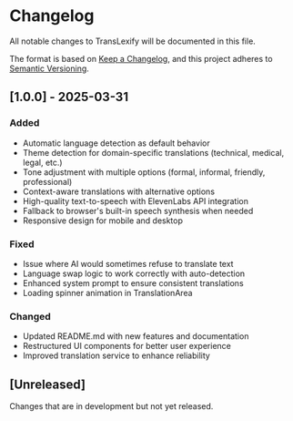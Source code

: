 # Changelog

All notable changes to TransLexify will be documented in this file.

The format is based on [Keep a Changelog](https://keepachangelog.com/en/1.0.0/),
and this project adheres to [Semantic Versioning](https://semver.org/spec/v2.0.0.html).

## [1.0.0] - 2025-03-31

### Added
- Automatic language detection as default behavior
- Theme detection for domain-specific translations (technical, medical, legal, etc.)
- Tone adjustment with multiple options (formal, informal, friendly, professional)
- Context-aware translations with alternative options
- High-quality text-to-speech with ElevenLabs API integration
- Fallback to browser's built-in speech synthesis when needed
- Responsive design for mobile and desktop

### Fixed
- Issue where AI would sometimes refuse to translate text
- Language swap logic to work correctly with auto-detection
- Enhanced system prompt to ensure consistent translations
- Loading spinner animation in TranslationArea

### Changed
- Updated README.md with new features and documentation
- Restructured UI components for better user experience
- Improved translation service to enhance reliability

## [Unreleased]
Changes that are in development but not yet released.
